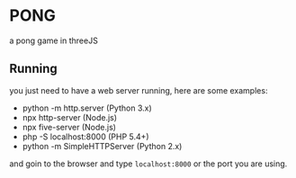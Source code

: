 # PONG
a pong game in threeJS

## Running

you just need to have a web server running, here are some examples:

- python -m http.server (Python 3.x)
- npx http-server (Node.js)
- npx five-server (Node.js)
- php -S localhost:8000 (PHP 5.4+)
- python -m SimpleHTTPServer (Python 2.x)

and goin to the browser and type `localhost:8000` or the port you are using.

